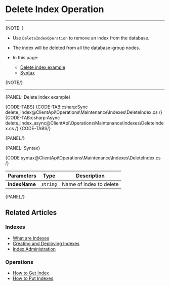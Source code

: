 # Delete Index Operation

---

{NOTE: }

* Use `DeleteIndexOperation` to remove an index from the database.

* The index will be deleted from all the database-group nodes.

* In this page:
    * [Delete index example](../../../../client-api/operations/maintenance/indexes/delete-index#delete-index-example)
    * [Syntax](../../../../client-api/operations/maintenance/indexes/delete-index#syntax)

{NOTE/}

---

{PANEL: Delete index example}

{CODE-TABS}
{CODE-TAB:csharp:Sync delete_index@ClientApi\Operations\Maintenance\Indexes\DeleteIndex.cs /}
{CODE-TAB:csharp:Async delete_index_async@ClientApi\Operations\Maintenance\Indexes\DeleteIndex.cs /}
{CODE-TABS/}

{PANEL/}

{PANEL: Syntax}

{CODE syntax@ClientApi\Operations\Maintenance\Indexes\DeleteIndex.cs /}

| Parameters    | Type | Description |
|- | - | - |
| **indexName** | `string` | Name of index to delete |

{PANEL/}

## Related Articles

### Indexes

- [What are Indexes](../../../../indexes/what-are-indexes)
- [Creating and Deploying Indexes](../../../../indexes/creating-and-deploying)
- [Index Administration](../../../../indexes/index-administration)

### Operations

- [How to Get Index](../../../../client-api/operations/maintenance/indexes/get-index)
- [How to Put Indexes](../../../../client-api/operations/maintenance/indexes/put-indexes)
